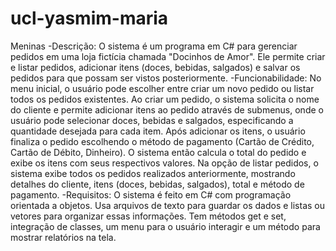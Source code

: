 # ucl-yasmim-maria
Meninas
-Descrição: O sistema é um programa em C# para gerenciar pedidos em uma loja fictícia chamada "Docinhos de Amor". Ele permite criar e listar pedidos, adicionar itens (doces, bebidas, salgados) e salvar os pedidos para que possam ser vistos posteriormente.
-Funcionabilidade: No menu inicial, o usuário pode escolher entre criar um novo pedido ou listar todos os pedidos existentes. Ao criar um pedido, o sistema solicita o nome do cliente e permite adicionar itens ao pedido através de submenus, onde o usuário pode selecionar doces, bebidas e salgados, especificando a quantidade desejada para cada item. Após adicionar os itens, o usuário finaliza o pedido escolhendo o método de pagamento (Cartão de Crédito, Cartão de Débito, Dinheiro). O sistema então calcula o total do pedido e exibe os itens com seus respectivos valores.
Na opção de listar pedidos, o sistema exibe todos os pedidos realizados anteriormente, mostrando detalhes do cliente, itens (doces, bebidas, salgados), total e método de pagamento.
-Requisitos: O sistema é feito em C# com programação orientada a objetos. Usa arquivos de texto para guardar os dados e listas ou vetores para organizar essas informações. Tem métodos get e set, integração de classes, um menu para o usuário interagir e um método para mostrar relatórios na tela.
